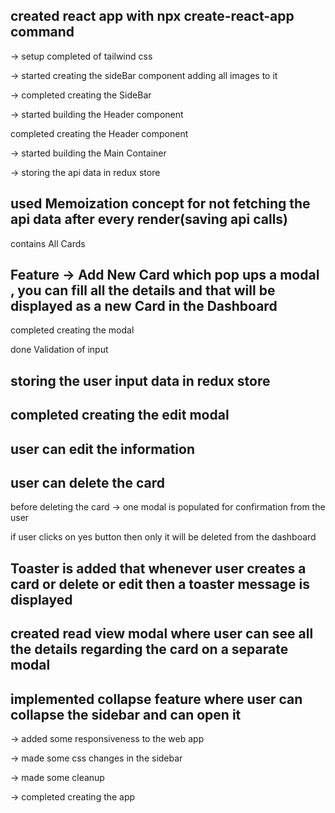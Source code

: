 ## created react app with npx create-react-app command

 -> setup completed of tailwind css 

 -> started creating the sideBar component
 adding all images to it

-> completed creating the SideBar


-> started building the Header component

completed creating the Header component

-> started building the Main Container

-> storing the api data in redux store

## used Memoization concept for not fetching the api data after every render(saving api calls)

contains 
All Cards 
## Feature -> Add New Card which pop ups a modal , you can fill all the details and that will be displayed as a new Card in the Dashboard

completed creating the modal

done Validation of input

## storing the user input data in redux store

## completed creating the edit modal

## user can edit the information

## user can delete the card

before deleting the card -> one modal is populated for confirmation from the user

if user clicks on yes button then only it will be deleted from the dashboard


## Toaster is added that whenever user creates a card or delete or edit then a toaster message is displayed


## created read view modal where user can see all the details regarding the card on a separate modal


## implemented collapse feature where user can collapse the sidebar and can open it


-> added some responsiveness to the web app

-> made some css changes in the sidebar 

->  made some cleanup 

-> completed creating the app